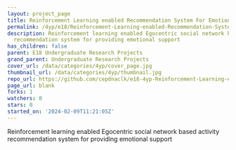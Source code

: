 ```yaml
---
layout: project_page
title: Reinforcement Learning enabled Recommendation System For Emotional Support
permalink: /4yp/e18/Reinforcement-Learning-enabled-Recommendation-System-For-Emotional-Support/
description: Reinforcement learning enabled Egocentric social network based activity
  recommendation system for providing emotional support
has_children: false
parent: E18 Undergraduate Research Projects
grand_parent: Undergraduate Research Projects
cover_url: /data/categories/4yp/cover_page.jpg
thumbnail_url: /data/categories/4yp/thumbnail.jpg
repo_url: https://github.com/cepdnaclk/e18-4yp-Reinforcement-Learning-enabled-Recommendation-System-For-Emotional-Support
page_url: blank
forks: 1
watchers: 0
stars: 0
started_on: '2024-02-09T11:21:05Z'
---
```


Reinforcement learning enabled Egocentric social network based activity recommendation system for providing emotional support